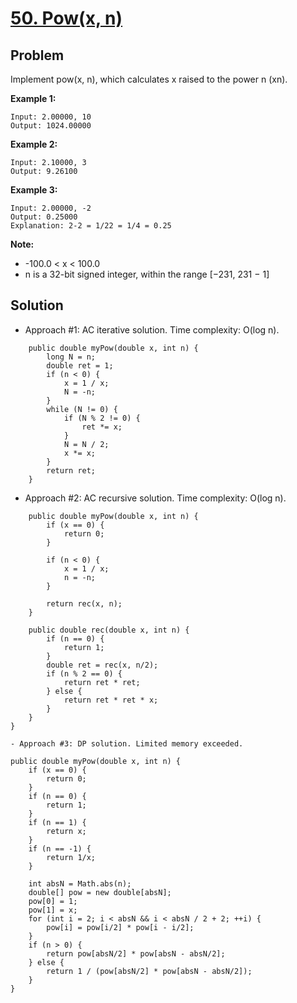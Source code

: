 # <a href='https://leetcode.com/problems/powx-n/'>50. Pow(x, n)</a>

## Problem
Implement pow(x, n), which calculates x raised to the power n (xn).

<strong>Example 1:</strong>
```
Input: 2.00000, 10
Output: 1024.00000
```
<strong>Example 2:</strong>
```
Input: 2.10000, 3
Output: 9.26100
```
<strong>Example 3:</strong>
```
Input: 2.00000, -2
Output: 0.25000
Explanation: 2-2 = 1/22 = 1/4 = 0.25
```

<strong>Note:</strong>
- -100.0 < x < 100.0
- n is a 32-bit signed integer, within the range [−231, 231 − 1]

## Solution
- Approach #1: AC iterative solution. Time complexity: O(log n).
```
    public double myPow(double x, int n) {
        long N = n;
        double ret = 1;
        if (n < 0) {
            x = 1 / x;
            N = -n;
        }
        while (N != 0) {
            if (N % 2 != 0) {
                ret *= x;
            }
            N = N / 2;
            x *= x;
        }
        return ret;
    }
```


- Approach #2: AC recursive solution. Time complexity: O(log n).
```
    public double myPow(double x, int n) {
        if (x == 0) {
            return 0;
        }
        
        if (n < 0) {
            x = 1 / x;
            n = -n;
        }
        
        return rec(x, n);
    }
    
    public double rec(double x, int n) {
        if (n == 0) {
            return 1;
        }
        double ret = rec(x, n/2);
        if (n % 2 == 0) {
            return ret * ret;
        } else {
            return ret * ret * x;
        }
    }
}
 
- Approach #3: DP solution. Limited memory exceeded.
```
    public double myPow(double x, int n) {
        if (x == 0) {
            return 0;
        }
        if (n == 0) {
            return 1;
        }
        if (n == 1) {
            return x;
        }
        if (n == -1) {
            return 1/x;
        }
        
        int absN = Math.abs(n);
        double[] pow = new double[absN];
        pow[0] = 1;
        pow[1] = x;
        for (int i = 2; i < absN && i < absN / 2 + 2; ++i) {
            pow[i] = pow[i/2] * pow[i - i/2];
        }
        if (n > 0) {
            return pow[absN/2] * pow[absN - absN/2];
        } else {
            return 1 / (pow[absN/2] * pow[absN - absN/2]);
        }
    }
```
